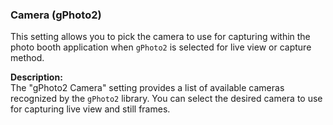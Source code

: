 ### Camera (gPhoto2)

This setting allows you to pick the camera to use for capturing within the photo booth application when `gPhoto2` is selected for live view or capture method.

**Description:**  
The "gPhoto2 Camera" setting provides a list of available cameras recognized by the `gPhoto2` library. You can select the desired camera to use for capturing live view and still frames.
